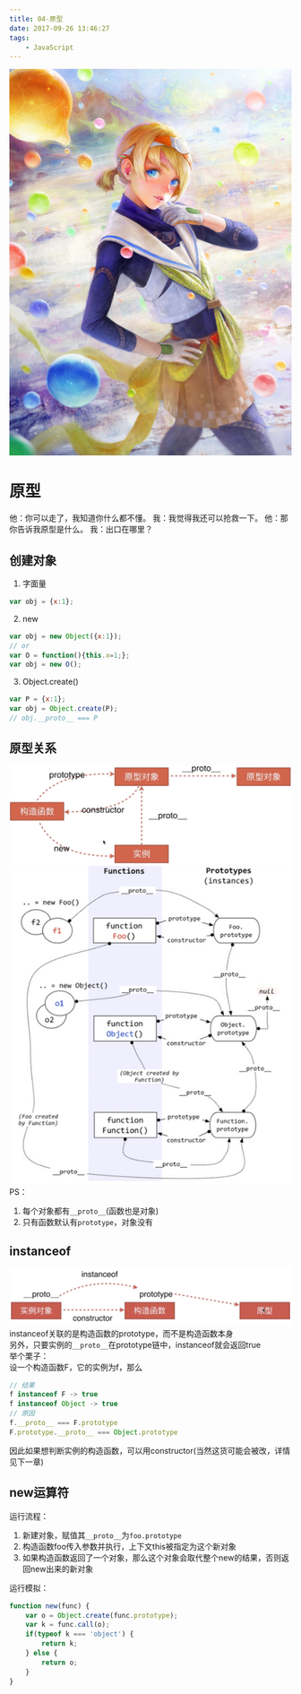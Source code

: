 ```yaml
---
title: 04-原型
date: 2017-09-26 13:46:27
tags:
	- JavaScript
---
```

<img src="/images/index/04.jpg" />
<!--more-->

# 原型
他：你可以走了，我知道你什么都不懂。
我：我觉得我还可以抢救一下。
他：那你告诉我原型是什么。
我：出口在哪里？

## 创建对象
1. 字面量
``` javascript
var obj = {x:1};
```
2. new
``` javascript
var obj = new Object({x:1});
// or
var O = function(){this.x=1;};
var obj = new O();
```
3. Object.create()
``` javascript
var P = {x:1};
var obj = Object.create(P);
// obj.__proto__ === P
```

## 原型关系
![原型1](/images/原型1.png)  
![原型2](/images/原型2.jpg)
PS：
1. 每个对象都有`__proto__`(函数也是对象)
2. 只有函数默认有`prototype`，对象没有

## instanceof
![instanceof](/images/instanceof.png)
instanceof关联的是构造函数的prototype，而不是构造函数本身  
另外，只要实例的`__proto__`在prototype链中，instanceof就会返回true  
举个栗子：  
设一个构造函数F，它的实例为f，那么  
``` javascript
// 结果
f instanceof F -> true
f instanceof Object -> true
// 原因
f.__proto__ === F.prototype
F.prototype.__proto__ === Object.prototype
```
因此如果想判断实例的构造函数，可以用constructor(当然这货可能会被改，详情见下一章)

## new运算符
运行流程：  
1. 新建对象，赋值其`__proto__`为`foo.prototype`
2. 构造函数foo传入参数并执行，上下文this被指定为这个新对象
3. 如果构造函数返回了一个对象，那么这个对象会取代整个new的结果，否则返回new出来的新对象

运行模拟：  
```javascript
function new(func) {
	var o = Object.create(func.prototype);
	var k = func.call(o);
	if(typeof k === 'object') {
		return k;
	} else {
		return o;
	}
}
```

